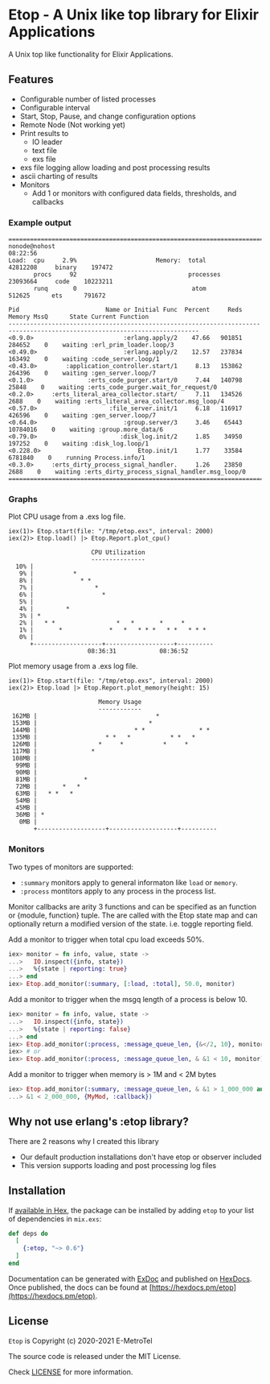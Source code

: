 # Etop - A Unix like top library for Elixir Applications

[license-img]: http://img.shields.io/badge/license-MIT-brightgreen.svg
[license]: http://opensource.org/licenses/MIT

A Unix top like functionality for Elixir Applications.

## Features

* Configurable number of listed processes
* Configurable interval
* Start, Stop, Pause, and change configuration options
* Remote Node (Not working yet)
* Print results to
  * IO leader
  * text file
  * exs file
* exs file logging allow loading and post processing results
* ascii charting of results
* Monitors
  * Add 1 or monitors with configured data fields, thresholds, and callbacks

### Example output

```
===========================================================================================================================
nonode@nohost                                                                                                      08:22:56
Load:  cpu     2.9%                      Memory:  total           42812208     binary    197472
       procs     92                               processes       23093664     code    10223211
       runq       0                                atom             512625      ets      791672

Pid                        Name or Initial Func  Percent     Reds    Memory MssQ      State Current Function
---------------------------------------------------------------------------------------------------------------------------
<0.9.0>                         :erlang.apply/2    47.66   901851    284652    0    waiting :erl_prim_loader.loop/3
<0.49.0>                        :erlang.apply/2    12.57   237834    163492    0    waiting :code_server.loop/1
<0.43.0>        :application_controller.start/1     8.13   153862    264396    0    waiting :gen_server.loop/7
<0.1.0>               :erts_code_purger.start/0     7.44   140798     25848    0    waiting :erts_code_purger.wait_for_request/0
<0.2.0>     :erts_literal_area_collector.start/     7.11   134526      2688    0    waiting :erts_literal_area_collector.msg_loop/4
<0.57.0>                    :file_server.init/1     6.18   116917    426596    0    waiting :gen_server.loop/7
<0.64.0>                        :group.server/3     3.46    65443  10784016    0    waiting :group.more_data/6
<0.79.0>                       :disk_log.init/2     1.85    34950    197252    0    waiting :disk_log.loop/1
<0.228.0>                           Etop.init/1     1.77    33584   6781840    0    running Process.info/1
<0.3.0>     :erts_dirty_process_signal_handler.     1.26    23850      2688    0    waiting :erts_dirty_process_signal_handler.msg_loop/0
===========================================================================================================================
```

### Graphs

Plot CPU usage from a .exs log file.

```
iex(1)> Etop.start(file: "/tmp/etop.exs", interval: 2000)
iex(2)> Etop.load() |> Etop.Report.plot_cpu()

                       CPU Utilization
                       ---------------
  10% |
   9% |           *
   8% |             * *
   7% |                 *
   6% |                   *
   5% |
   4% |         *
   3% | *
   2% |   * *                 *   *       *     *
   1% |       *             *   *   * * *   * *   * * *
   0% |
      +-------------------+-------------------+----------
                      08:36:31            08:36:52
```

Plot memory usage from a .exs log file.

```
iex(1)> Etop.start(file: "/tmp/etop.exs", interval: 2000)
iex(2)> Etop.load |> Etop.Report.plot_memory(height: 15)

                         Memory Usage
                         ------------
 162MB |                                 *
 153MB |                               *
 144MB |                           * *               * *
 135MB |                   * *   *           * *   *
 126MB |                 *     *           *     *
 117MB |               *
 108MB |
  99MB |
  90MB |
  81MB |             *
  72MB |       *   *
  63MB |   * *   *
  54MB |
  45MB |
  36MB | *
   0MB |
       +-------------------+-------------------+----------
```

### Monitors

Two types of monitors are supported:

* `:summary` monitors apply to general informaton like `load` or `memory`.
* `:process` montitors apply to any process in the process list.

Monitor callbacks are arity 3 functions and can be specified as an function or
{module, function} tuple. The are called with the Etop state map and can
optionally return a modified version of the state. i.e. toggle reporting field.

Add a monitor to trigger when total cpu load exceeds 50%.

```elixir
iex> monitor = fn info, value, state ->
...>   IO.inspect({info, state})
...>   %{state | reporting: true}
...> end
iex> Etop.add_monitor(:summary, [:load, :total], 50.0, monitor)
```

Add a monitor to trigger when the msgq length of a process is below 10.

```elixir
iex> monitor = fn info, value, state ->
...>   IO.inspect({info, state})
...>   %{state | reporting: false}
...> end
iex> Etop.add_monitor(:process, :message_queue_len, {&</2, 10}, monitor)
iex> # or
iex> Etop.add_monitor(:process, :message_queue_len, & &1 < 10, monitor)
```

Add a monitor to trigger when memory is > 1M and < 2M bytes

```elixir
iex> Etop.add_monitor(:summary, :message_queue_len, & &1 > 1_000_000 and
...> &1 < 2_000_000, {MyMod, :callback})
```

## Why not use erlang's :etop library?

There are 2 reasons why I created this library

* Our default production installations don't have etop or observer included
* This version supports loading and post processing log files

## Installation

If [available in Hex](https://hex.pm/docs/publish), the package can be installed
by adding `etop` to your list of dependencies in `mix.exs`:

```elixir
def deps do
  [
    {:etop, "~> 0.6"}
  ]
end
```

Documentation can be generated with [ExDoc](https://github.com/elixir-lang/ex_doc)
and published on [HexDocs](https://hexdocs.pm). Once published, the docs can
be found at [https://hexdocs.pm/etop](https://hexdocs.pm/etop).

## License

`Etop` is Copyright (c) 2020-2021 E-MetroTel

The source code is released under the MIT License.

Check [LICENSE](LICENSE.md) for more information.
